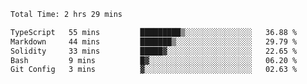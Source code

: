 <!--START_SECTION:waka-->

```txt
Total Time: 2 hrs 29 mins

TypeScript   55 mins         █████████▒░░░░░░░░░░░░░░░   36.88 %
Markdown     44 mins         ███████▒░░░░░░░░░░░░░░░░░   29.79 %
Solidity     33 mins         █████▓░░░░░░░░░░░░░░░░░░░   22.65 %
Bash         9 mins          █▓░░░░░░░░░░░░░░░░░░░░░░░   06.20 %
Git Config   3 mins          ▓░░░░░░░░░░░░░░░░░░░░░░░░   02.63 %
```

<!--END_SECTION:waka-->
